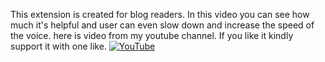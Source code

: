 This extension is created for blog readers. In this video you can see how much it's helpful and user can even slow down and increase the speed of the voice.
here is video from my youtube channel. If you like it kindly support it with one like.
[![YouTube](http://i.ytimg.com/vi/iESyMaCEjC8/hqdefault.jpg)](https://www.youtube.com/watch?v=iESyMaCEjC8)
